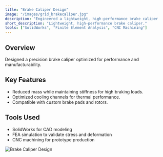 ```yaml
---
title: "Brake Caliper Design"
image: "/images/grid_brakecaliper.jpg"
description: "Engineered a lightweight, high-performance brake caliper for improved stopping power and reduced unsprung mass."
short_description: "Lightweight, high-performance brake caliper."
tools: ["SolidWorks", "Finite Element Analysis", "CNC Machining"]
---
```


## Overview
Designed a precision brake caliper optimized for performance and manufacturability.

## Key Features
- Reduced mass while maintaining stiffness for high braking loads.
- Optimized cooling channels for thermal performance.
- Compatible with custom brake pads and rotors.

## Tools Used
- SolidWorks for CAD modeling
- FEA simulation to validate stress and deformation
- CNC machining for prototype production

![Brake Caliper Design](/assets/images/brake_caliper_render.jpg)
